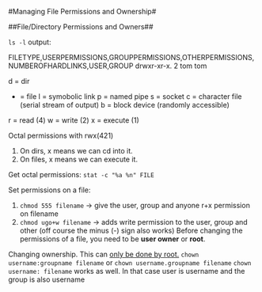 #Managing File Permissions and Ownership#

##File/Directory Permissions and Owners##

`ls -l` output:

FILETYPE,USERPERMISSIONS,GROUPPERMISSIONS,OTHERPERMISSIONS,NUMBEROFHARDLINKS,USER,GROUP
drwxr-xr-x. 2 tom tom

d = dir
- = file
l = symobolic link
p = named pipe
s = socket
c = character file (serial stream of output)
b = block device (randomly accessible)

r = read (4)
w = write (2)
x = execute (1)

Octal permissions with rwx(421)
1. On dirs, x means we can cd into it.
2. On files, x means we can execute it.

Get octal permissions:
`stat -c "%a %n" FILE` 

Set permissions on a file:
1. `chmod 555 filename` -> give the user, group and anyone r+x permission on filename
2. `chmod ugo+w filename` -> adds write permission to the user, group and other (off course the minus (-) sign also works)
Before changing the permissions of a file, you need to be **user owner** or **root**. 

Changing ownership. This can [only be done by root.](http://superuser.com/questions/697608/chown-operation-not-permitted)
`chown username:groupname filename` or `chown username.groupname filename`
`chown username: filename` works as well. In that case user is username and the group is also username
